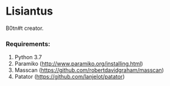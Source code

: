 # Lisiantus

B0tn#t creator.

### Requirements:
1. Python 3.7
2. Paramiko (http://www.paramiko.org/installing.html)
3. Masscan (https://github.com/robertdavidgraham/masscan)
4. Patator (https://github.com/lanjelot/patator)